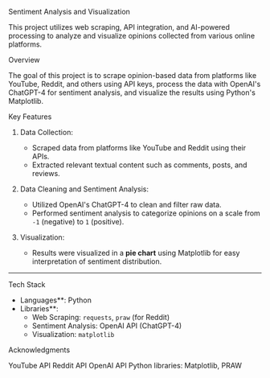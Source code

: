 Sentiment Analysis and Visualization

This project utilizes web scraping, API integration, and AI-powered processing to analyze and visualize opinions collected from various online platforms.


 Overview

The goal of this project is to scrape opinion-based data from platforms like YouTube, Reddit, and others using API keys, process the data with OpenAI's ChatGPT-4 for sentiment analysis, and visualize the results using Python's Matplotlib.


 Key Features

1. Data Collection:  
   - Scraped data from platforms like YouTube and Reddit using their APIs.  
   - Extracted relevant textual content such as comments, posts, and reviews.

2. Data Cleaning and Sentiment Analysis:  
   - Utilized OpenAI's ChatGPT-4 to clean and filter raw data.  
   - Performed sentiment analysis to categorize opinions on a scale from `-1` (negative) to `1` (positive).

3. Visualization:  
   - Results were visualized in a **pie chart** using Matplotlib for easy interpretation of sentiment distribution.

---

 Tech Stack

- Languages**: Python  
- Libraries**:  
  - Web Scraping: `requests`, `praw` (for Reddit)  
  - Sentiment Analysis: OpenAI API (ChatGPT-4)  
  - Visualization: `matplotlib`


Acknowledgments

YouTube API
Reddit API
OpenAI API
Python libraries: Matplotlib, PRAW
